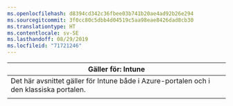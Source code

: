 ```yaml
---
ms.openlocfilehash: d8394cd342c36fbee03b741b20ae4ad92b26e294
ms.sourcegitcommit: 3f0cc80c5dbb4d04519c5aa98eae8426dad8cb30
ms.translationtype: HT
ms.contentlocale: sv-SE
ms.lasthandoff: 08/29/2019
ms.locfileid: "71721246"
---
```

|                              Gäller för: Intune                               |
|-------------------------------------------------------------------------------|
| Det här avsnittet gäller för Intune både i Azure-portalen och i den klassiska portalen. |
|                                                                               |

